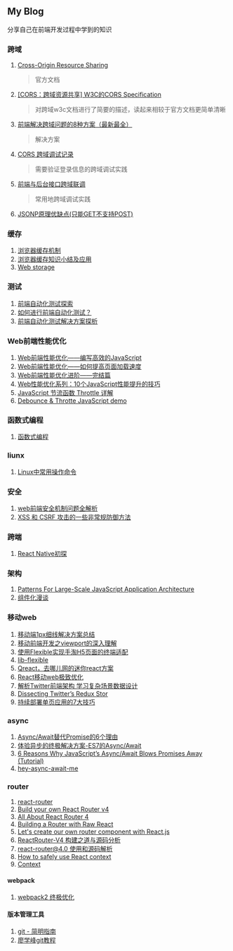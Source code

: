## **My Blog**
分享自己在前端开发过程中学到的知识

### 跨域

1. [Cross-Origin Resource Sharing](https://www.w3.org/TR/cors/#access-control-expose-headers-response-header)
    > 官方文档
2. [[CORS：跨域资源共享] W3C的CORS Specification](http://www.cnblogs.com/artech/p/cors-4-asp-net-web-api-02.html)
    > 对跨域w3c文档进行了简要的描述，读起来相较于官方文档更简单清晰
3. [前端解决跨域问题的8种方案（最新最全）](http://blog.csdn.net/joyhen/article/details/21631833)
    > 解决方案
4. [CORS 跨域调试记录](https://isudox.com/2016/11/12/cors-in-action/)
    > 需要验证登录信息的跨域调试实践
5. [前端与后台接口跨域联调](http://www.lred.me/2016/09/05/http-proxy/)
    > 常用地跨域调试实践
6. [JSONP原理优缺点(只能GET不支持POST)](http://blog.csdn.net/z69183787/article/details/19191385)
    
### 缓存

1. [浏览器缓存机制](https://www.cnblogs.com/skynet/archive/2012/11/28/2792503.html)
2. [浏览器缓存知识小结及应用](http://web.jobbole.com/84888/)
3. [Web storage](https://html.spec.whatwg.org/multipage/webstorage.html#dom-localstorage)

### 测试
1. [前端自动化测试探索](http://fex.baidu.com/blog/2015/07/front-end-test/)
2. [如何进行前端自动化测试？](https://www.zhihu.com/question/29922082)
3. [前端自动化测试解决方案探析](http://imweb.io/topic/5833d14cf8a1d5546059a301)

### Web前端性能优化
1. [Web前端性能优化——编写高效的JavaScript](http://www.cnblogs.com/MarcoHan/p/5315361.html)
2. [Web前端性能优化——如何提高页面加载速度](http://www.cnblogs.com/MarcoHan/p/5295398.html)
3. [Web前端性能优化进阶——完结篇](http://www.cnblogs.com/MarcoHan/p/5297798.html)
4. [Web性能优化系列：10个JavaScript性能提升的技巧](http://web.jobbole.com/82469/)
5. [JavaScript 节流函数 Throttle 详解](http://blog.csdn.net/u013510614/article/details/51920770)
6. [Debounce & Throtte JavaScript demo](https://github.com/dcorb/debounce-throttle)

### 函数式编程
1. [函数式编程](https://ppt.baomitu.com/d/0bda92b8#/)

### liunx
1. [Linux中常用操作命令](http://www.cnblogs.com/laov/p/3541414.html#Linux)

### 安全
1. [web前端安全机制问题全解析](http://imweb.io/topic/56f895bf14ea0f7263803d5b)
2. [XSS 和 CSRF 攻击的一些非常规防御方法](http://www.imooc.com/article/18069)

### 跨端
1. [React Native初探](http://www.cnblogs.com/yexiaochai/p/6042112.html)

### 架构
1. [Patterns For Large-Scale JavaScript Application Architecture](https://addyosmani.com/largescalejavascript/)
2. [组件化漫谈](http://www.jianshu.com/p/67a6004f6930)

### 移动web
1. [移动端1px细线解决方案总结](http://www.cnblogs.com/fang51/p/5681528.html)
2. [移动前端开发之viewport的深入理解](http://www.cnblogs.com/2050/p/3877280.html)
3. [使用Flexible实现手淘H5页面的终端适配](http://www.w3cplus.com/mobile/lib-flexible-for-html5-layout.html)
4. [lib-flexible](https://github.com/amfe/lib-flexible)
5. [Qreact，去哪儿网的迷你react方案](https://zhuanlan.zhihu.com/p/26794987)
6. [React移动web极致优化](http://dev.qq.com/topic/579083d1c9da73584b02587d)
7. [解析Twitter前端架构 学习复杂场景数据设计](https://segmentfault.com/a/1190000009224244)
8. [Dissecting Twitter’s Redux Stor](https://medium.com/statuscode/dissecting-twitters-redux-store-d7280b62c6b1)
9. [持续部署单页应用的7大技巧](http://www.jianshu.com/p/6185a9bfd9eb)

### async

1. [Async/Await替代Promise的6个理由](http://kiwenlau.com/2017/04/01/nodejs-async-await/)
2. [体验异步的终极解决方案-ES7的Async/Await](https://cnodejs.org/topic/5640b80d3a6aa72c5e0030b6)
3. [6 Reasons Why JavaScript’s Async/Await Blows Promises Away (Tutorial)](https://hackernoon.com/6-reasons-why-javascripts-async-await-blows-promises-away-tutorial-c7ec10518dd9)
4. [hey-async-await-me](http://www.alloyteam.com/2015/12/hey-async-await-me/)

### router

1. [react-router](https://github.com/ReactTraining/react-router)
2. [Build your own React Router v4](https://tylermcginnis.com/build-your-own-react-router-v4/)
3. [All About React Router 4](https://css-tricks.com/react-router-4/?utm_source=reactnl&utm_medium=email)
4. [Building a Router with Raw React](http://jamesknelson.com/routing-with-raw-react/)
5. [Let's create our own router component with React.js](https://enome.github.io/javascript/2014/05/09/lets-create-our-own-router-component-with-react-js.html)
6. [ReactRouter-V4 构建之道与源码分析](https://zhuanlan.zhihu.com/p/25696969)
7. [react-router@4.0 使用和源码解析](http://www.jianshu.com/p/27ee7df4ccc1)
8. [How to safely use React context](https://medium.com/@mweststrate/how-to-safely-use-react-context-b7e343eff076)
9. [Context](https://facebook.github.io/react/docs/context.html)


#### webpack

1. [webpack2 终极优化](http://imweb.io/topic/5868e1abb3ce6d8e3f9f99bb)

#### 版本管理工具

1. [git - 简明指南](http://rogerdudler.github.io/git-guide/index.zh.html)
2. [廖学峰git教程](https://www.liaoxuefeng.com/wiki/0013739516305929606dd18361248578c67b8067c8c017b000/001373962845513aefd77a99f4145f0a2c7a7ca057e7570000)
